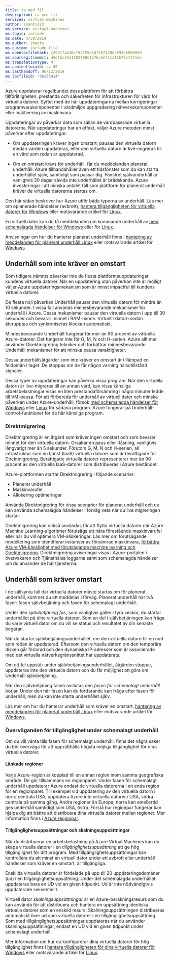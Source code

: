 ```yaml
---
title: ta med fil
description: ta med fil
services: virtual-machines
author: shants123
ms.service: virtual-machines
ms.topic: include
ms.date: 4/30/2019
ms.author: shants
ms.custom: include file
ms.openlocfilehash: c2931fa410cf92755a5df5b7129dcf93de900930
ms.sourcegitcommit: d4dfbc34a1f03488e1b7bc5e711a11b72c717ada
ms.translationtype: MT
ms.contentlocale: sv-SE
ms.lasthandoff: 06/13/2019
ms.locfileid: "66155914"
---
```

Azure uppdaterar regelbundet dess plattform för att förbättra tillförlitligheten, prestanda och säkerheten för infrastrukturen för värd för virtuella datorer. Syftet med de här uppdateringarna mellan korrigeringar programvarukomponenter i värdmiljön uppgradering nätverkskomponenter eller inaktivering av maskinvara. 

Uppdateringar av påverkar data som sällan de värdbaserade virtuella datorerna. När uppdateringar har en effekt, väljer Azure metoden minst påverkar efter uppdateringar:

- Om uppdateringen kräver ingen omstart, pausas den virtuella datorn medan värden uppdateras, eller den virtuella datorn är live-migreras till en värd som redan är uppdaterad.

- Om en omstart krävs för underhåll, får du meddelanden planerat underhåll. Azure tillhandahåller även ett tidsfönster som du kan starta underhållet själv, samtidigt som passar dig. Fönstret självunderhåll är vanligtvis 30 dagar såvida inte underhållet är brådskande. Azure investeringar i att minska antalet fall som plattform för planerat underhåll kräver de virtuella datorerna startas om. 

Den här sidan beskriver hur Azure utför båda typerna av underhåll. Läs mer om oplanerade händelser (avbrott), [hantera tillgängligheten för virtuella datorer för Windows](../articles/virtual-machines/windows/manage-availability.md) eller motsvarande artikel för [Linux](../articles/virtual-machines/linux/manage-availability.md).

En virtuell dator kan du få meddelanden om kommande underhåll av [med schemalagda händelser för Windows](../articles/virtual-machines/windows/scheduled-events.md) eller för [Linux](../articles/virtual-machines/linux/scheduled-events.md).

Anvisningar om hur du hanterar planerat underhåll finns i [hantering av meddelanden för planerat underhåll Linux](../articles/virtual-machines/linux/maintenance-notifications.md) eller motsvarande artikel för [Windows](../articles/virtual-machines/windows/maintenance-notifications.md).

## <a name="maintenance-that-doesnt-require-a-reboot"></a>Underhåll som inte kräver en omstart

Som tidigare nämnts påverkar inte de flesta plattformsuppdateringar kundens virtuella datorer. När en uppdatering utan påverkan inte är möjligt väljer Azure uppdateringsmekanism som är minst impactful till kundens virtuella datorer. 

De flesta noll påverkan Underhåll pausar den virtuella datorn för mindre än 10 sekunder. I vissa fall används minnesbevarande mekanismer för underhåll i Azure. Dessa mekanismer pausar den virtuella datorn i upp till 30 sekunder och bevarar minnet i RAM-minne. Virtuellt datorn sedan återupptas och synkroniseras klockan automatiskt. 

Minnesbevarande Underhåll fungerar för mer än 90 procent av virtuella Azure-datorer. Det fungerar inte för G, M, N och H-serien. Azure allt mer använder Direktmigrering tekniker och förbättrar minnesbevarande Underhåll mekanismer för att minska pausa varaktigheter.  

Dessa underhållsåtgärder som inte kräver en omstart är tillämpad en feldomän i taget. De stoppas om de får någon varning hälsotillstånd signaler. 

Dessa typer av uppdateringar kan påverka vissa program. När den virtuella datorn är live-migreras till en annan värd, kan vissa känsliga arbetsbelastningar visas en liten prestandaförsämring i några minuter ledde till VM-pausa. För att förbereda för underhåll av virtuell dator och minska påverkan under Azure-underhåll, försök [med schemalagda händelser för Windows](../articles/virtual-machines/windows/scheduled-events.md) eller [Linux](../articles/virtual-machines/linux/scheduled-events.md) för sådana program. Azure fungerar på Underhåll-control-funktioner för de här känsliga program. 

### <a name="live-migration"></a>Direktmigrering

Direktmigrering är en åtgärd som kräver ingen omstart och som bevarar minnet för den virtuella datorn. Orsakar en paus eller -låsning, vanligtvis långvarigt mer än 5 sekunder. Förutom G, M, N och H-serien, all infrastruktur som en tjänst (IaaS) virtuella datorer som är berättigade för Direktmigrering. Berättigade virtuella datorer representerar mer än 90 procent av den virtuella IaaS-datorer som distribueras i Azure beståndet. 

Azure-plattformen startar Direktmigrering i följande scenarier:
- Planerat underhåll
- Maskinvarufel
- Allokering optimeringar

Använda Direktmigrering för vissa scenarier för planerat underhåll och du kan använda schemalagda händelser i förväg veta när du live migreringen startar.

Direktmigrering kan också användas för att flytta virtuella datorer när Azure Machine Learning-algoritmer förutsäga ett nära förestående maskinvarufel eller när du vill optimera VM-allokeringar. Läs mer om förutsägande modellering som identifierar instanser av försämrad maskinvara, [förbättra Azure VM-känslighet med förutsägande machine learning och Direktmigrering](https://azure.microsoft.com/blog/improving-azure-virtual-machine-resiliency-with-predictive-ml-and-live-migration/?WT.mc_id=thomasmaurer-blog-thmaure). Direktmigrering aviseringar visas i Azure-portalen i övervakaren och Tjänsthälsa loggarna samt som schemalagda händelser om du använder de här tjänsterna.

## <a name="maintenance-that-requires-a-reboot"></a>Underhåll som kräver omstart

I de sällsynta fall där virtuella datorer måste startas om för planerat underhåll, kommer du att meddelas i förväg. Planerat underhåll har två faser: fasen självbetjäning och fasen för schemalagt underhåll.

Under den *självbetjäning fas*, som vanligtvis gäller i fyra veckor, du startar underhållet på dina virtuella datorer. Som en del i självbetjäningen kan fråga du varje virtuell dator om du vill se status och resultatet av din senaste begäran.

När du startar självbetjäningsunderhållet, om den virtuella datorn till en nod som redan är uppdaterad. Eftersom den virtuella datorn om den temporära disken går förlorad och den dynamiska IP-adresser som är associerade med det virtuella nätverksgränssnittet har uppdaterats.

Om ett fel uppstår under självbetjäningsunderhållet, åtgärden stoppar, uppdateras inte den virtuella datorn och du får möjlighet att göra om Underhåll självbetjäning. 

När den självbetjäning fasen avslutas den *fasen för schemalagt underhåll* börjar. Under den här fasen kan du fortfarande kan fråga efter fasen för underhåll, men du kan inte starta underhållet själv.

Läs mer om hur du hanterar underhåll som kräver en omstart, [hantering av meddelanden för planerat underhåll Linux](../articles/virtual-machines/linux/maintenance-notifications.md) eller motsvarande artikel för [Windows](../articles/virtual-machines/windows/maintenance-notifications.md). 

### <a name="availability-considerations-during-scheduled-maintenance"></a>Överväganden för tillgänglighet under schemalagt underhåll 

Om du vill vänta tills fasen för schemalagt underhåll, finns det några saker du bör överväga för att upprätthålla högsta möjliga tillgänglighet för dina virtuella datorer. 

#### <a name="paired-regions"></a>Länkade regioner

Varje Azure-region är kopplad till en annan region inom samma geografiska område. De gör tillsammans en regionparet. Under fasen för schemalagt underhåll uppdaterar Azure endast de virtuella datorerna i en enda region för en regionparet. Till exempel vid uppdatering av den virtuella datorn i norra centrala USA, uppdatera Azure inte virtuella datorer i USA, södra centrala på samma gång. Andra regioner än Europa, norra kan emellertid ges underhåll samtidigt som USA, östra. Förstå hur regionpar fungerar kan hjälpa dig att bättre att distribuera dina virtuella datorer mellan regioner. Mer information finns i [Azure regionpar](https://docs.microsoft.com/azure/best-practices-availability-paired-regions).

#### <a name="availability-sets-and-scale-sets"></a>Tillgänglighetsuppsättningar och skalningsuppsättningar

När du distribuerar en arbetsbelastning på Azure Virtual Machines kan du skapa virtuella datorer i en *tillgänglighetsuppsättning* att ge hög tillgänglighet för ditt program. Med tillgänglighetsuppsättningar kan kontrollera du att minst en virtuell dator under ett avbrott eller underhåll händelser som kräver en omstart, är tillgängliga.

Enskilda virtuella datorer är fördelade på upp till 20 uppdateringsdomäner (ud) i en tillgänglighetsuppsättning. Under det schemalagda underhållet uppdateras bara en UD vid en given tidpunkt. Ud är inte nödvändigtvis uppdaterade sekventiellt. 

Virtuell dator *skalningsuppsättningar* är en Azure-beräkningsresurs som du kan använda för att distribuera och hantera en uppsättning identiska virtuella datorer som en enskild resurs. Skalningsuppsättningen distribueras automatiskt över ud som virtuella datorer i en tillgänglighetsuppsättning. Som med tillgänglighetsuppsättningar uppdateras när du använder skalningsuppsättningar, endast en UD vid en given tidpunkt under schemalagt underhåll.

Mer information om hur du konfigurerar dina virtuella datorer för hög tillgänglighet finns i [hantera tillgängligheten för dina virtuella datorer för Windows](../articles/virtual-machines/windows/manage-availability.md) eller motsvarande artikel för [Linux](../articles/virtual-machines/linux/manage-availability.md).
